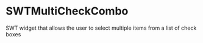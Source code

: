 # SWTMultiCheckCombo
SWT widget that allows the user to select multiple items from a list of check boxes
